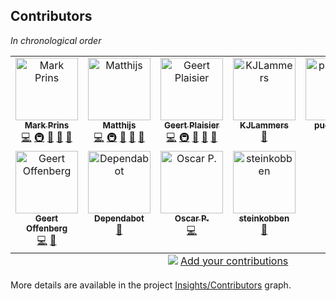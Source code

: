 ## Contributors

_In chronological order_

<!-- ALL-CONTRIBUTORS-LIST:START - Do not remove or modify this section -->
<!-- prettier-ignore-start -->
<!-- markdownlint-disable -->
<table>
  <tbody>
    <tr>
      <td align="center" valign="top" width="16.66%"><a href="https://www.b3partners.nl/"><img src="https://avatars.githubusercontent.com/u/1165786?v=4?s=100" width="100px;" alt="Mark Prins"/><br /><sub><b>Mark Prins</b></sub></a><br /><a href="https://github.com/Tailormap/tailormap-viewer/commits?author=mprins" title="Code">💻</a> <a href="#infra-mprins" title="Infrastructure (Hosting, Build-Tools, etc)">🚇</a> <a href="https://github.com/Tailormap/tailormap-viewer/pulls?q=is%3Apr+reviewed-by%3Amprins" title="Reviewed Pull Requests">👀</a> <a href="https://github.com/Tailormap/tailormap-viewer/issues?q=author%3Amprins" title="Bug reports">🐛</a> <a href="#maintenance-mprins" title="Maintenance">🚧</a></td>
      <td align="center" valign="top" width="16.66%"><a href="https://github.com/matthijsln"><img src="https://avatars.githubusercontent.com/u/1926261?v=4?s=100" width="100px;" alt="Matthijs"/><br /><sub><b>Matthijs</b></sub></a><br /><a href="https://github.com/Tailormap/tailormap-viewer/commits?author=matthijsln" title="Code">💻</a> <a href="#infra-matthijsln" title="Infrastructure (Hosting, Build-Tools, etc)">🚇</a> <a href="https://github.com/Tailormap/tailormap-viewer/pulls?q=is%3Apr+reviewed-by%3Amatthijsln" title="Reviewed Pull Requests">👀</a> <a href="https://github.com/Tailormap/tailormap-viewer/issues?q=author%3Amatthijsln" title="Bug reports">🐛</a> <a href="#maintenance-matthijsln" title="Maintenance">🚧</a></td>
      <td align="center" valign="top" width="16.66%"><a href="http://www.gnamic.nl/"><img src="https://avatars.githubusercontent.com/u/4118121?v=4?s=100" width="100px;" alt="Geert Plaisier"/><br /><sub><b>Geert Plaisier</b></sub></a><br /><a href="https://github.com/Tailormap/tailormap-viewer/commits?author=geertplaisier" title="Code">💻</a> <a href="#infra-geertplaisier" title="Infrastructure (Hosting, Build-Tools, etc)">🚇</a> <a href="https://github.com/Tailormap/tailormap-viewer/pulls?q=is%3Apr+reviewed-by%3Ageertplaisier" title="Reviewed Pull Requests">👀</a> <a href="https://github.com/Tailormap/tailormap-viewer/issues?q=author%3Ageertplaisier" title="Bug reports">🐛</a> <a href="#maintenance-geertplaisier" title="Maintenance">🚧</a></td>
      <td align="center" valign="top" width="16.66%"><a href="https://github.com/KJLammers"><img src="https://avatars.githubusercontent.com/u/13237783?v=4?s=100" width="100px;" alt="KJLammers"/><br /><sub><b>KJLammers</b></sub></a><br /><a href="https://github.com/Tailormap/tailormap-viewer/issues?q=author%3AKJLammers" title="Bug reports">🐛</a></td>
      <td align="center" valign="top" width="16.66%"><a href="https://github.com/puckipedia"><img src="https://avatars.githubusercontent.com/u/488734?v=4?s=100" width="100px;" alt="puckipedia"/><br /><sub><b>puckipedia</b></sub></a><br /><a href="https://github.com/Tailormap/tailormap-viewer/commits?author=puckipedia" title="Code">💻</a> <a href="https://github.com/Tailormap/tailormap-viewer/issues?q=author%3Apuckipedia" title="Bug reports">🐛</a></td>
      <td align="center" valign="top" width="16.66%"><a href="https://github.com/mvdstruijk"><img src="https://avatars.githubusercontent.com/u/8654096?v=4?s=100" width="100px;" alt="Martijn"/><br /><sub><b>Martijn</b></sub></a><br /><a href="https://github.com/Tailormap/tailormap-viewer/commits?author=mvdstruijk" title="Code">💻</a> <a href="https://github.com/Tailormap/tailormap-viewer/commits?author=mvdstruijk" title="Documentation">📖</a> <a href="#maintenance-mvdstruijk" title="Maintenance">🚧</a></td>
    </tr>
    <tr>
      <td align="center" valign="top" width="16.66%"><a href="https://github.com/geertoff"><img src="https://avatars.githubusercontent.com/u/102165826?v=4?s=100" width="100px;" alt="Geert Offenberg"/><br /><sub><b>Geert Offenberg</b></sub></a><br /><a href="https://github.com/Tailormap/tailormap-viewer/commits?author=geertoff" title="Code">💻</a> <a href="https://github.com/Tailormap/tailormap-viewer/issues?q=author%3Ageertoff" title="Bug reports">🐛</a></td>
      <td align="center" valign="top" width="16.66%"><a href="https://github.com/features/security"><img src="https://avatars.githubusercontent.com/u/27347476?v=4?s=100" width="100px;" alt="Dependabot"/><br /><sub><b>Dependabot</b></sub></a><br /><a href="#maintenance-dependabot" title="Maintenance">🚧</a></td>
      <td align="center" valign="top" width="16.66%"><a href="https://github.com/oscarporsius"><img src="https://avatars.githubusercontent.com/u/149582283?v=4?s=100" width="100px;" alt="Oscar P."/><br /><sub><b>Oscar P.</b></sub></a><br /><a href="https://github.com/Tailormap/tailormap-viewer/commits?author=oscarporsius" title="Code">💻</a></td>
      <td align="center" valign="top" width="16.66%"><a href="https://github.com/steinkobben"><img src="https://avatars.githubusercontent.com/u/93925365?v=4?s=100" width="100px;" alt="steinkobben"/><br /><sub><b>steinkobben</b></sub></a><br /><a href="#maintenance-steinkobben" title="Maintenance">🚧</a></td>
    </tr>
  </tbody>
  <tfoot>
    <tr>
      <td align="center" size="13px" colspan="6">
        <img src="https://raw.githubusercontent.com/all-contributors/all-contributors-cli/1b8533af435da9854653492b1327a23a4dbd0a10/assets/logo-small.svg">
          <a href="https://all-contributors.js.org/docs/en/bot/usage">Add your contributions</a>
        </img>
      </td>
    </tr>
  </tfoot>
</table>

<!-- markdownlint-restore -->
<!-- prettier-ignore-end -->

<!-- ALL-CONTRIBUTORS-LIST:END -->

More details are available in the project [Insights/Contributors](https://github.com/B3Partners/tailormap-viewer/graphs/contributors) graph.
